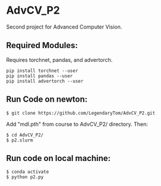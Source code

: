 # AdvCV_P2
Second project for Advanced Computer Vision.


## Required Modules:
Requires torchnet, pandas, and advertorch.
```
pip install torchnet --user
pip install pandas --user
pip install advertorch --user
```

## Run Code on newton:
``` 
$ git clone https://github.com/LegendaryTom/AdvCV_P2.git
```
Add "mdl.pth" from course to AdvCV_P2/ directory. Then:
```
$ cd AdvCV_P2/
$ p2.slurm
```

## Run code on local machine:
```
$ conda activate
$ python p2.py 
```


